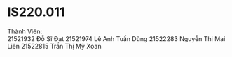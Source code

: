 # IS220.011
Thành Viên: <br>
21521932 Đỗ Sĩ Đạt
21521974 Lê Anh Tuấn Dũng
21522283 Nguyễn Thị Mai Liên
21522815 Trần Thị Mỹ Xoan
